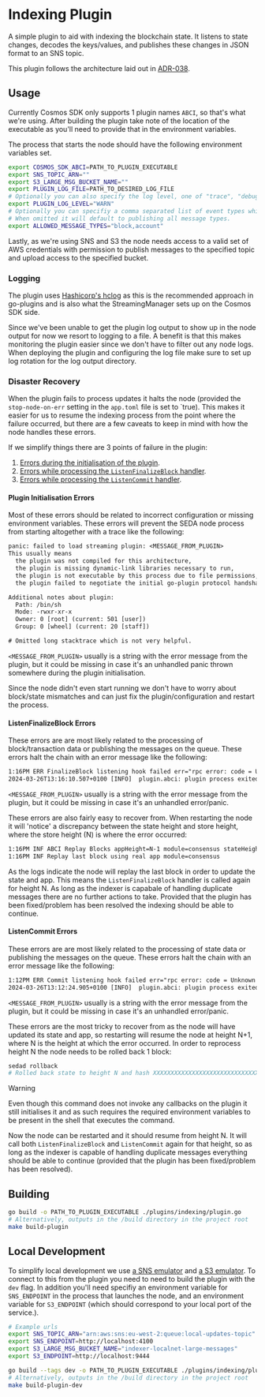 # Indexing Plugin

A simple plugin to aid with indexing the blockchain state. It listens to state changes, decodes the keys/values, and publishes these changes in JSON format to an SNS topic.

This plugin follows the architecture laid out in [ADR-038](https://github.com/cosmos/cosmos-sdk/blob/main/docs/architecture/adr-038-state-listening.md).

## Usage

Currently Cosmos SDK only supports 1 plugin names `ABCI`, so that's what we're using. After building the plugin take note of the location of the executable as you'll need to provide that in the environment variables.

The process that starts the node should have the following environment variables set.

```sh
export COSMOS_SDK_ABCI=PATH_TO_PLUGIN_EXECUTABLE
export SNS_TOPIC_ARN=""
export S3_LARGE_MSG_BUCKET_NAME=""
export PLUGIN_LOG_FILE=PATH_TO_DESIRED_LOG_FILE
# Optionally you can also specify the log level, one of "trace", "debug", "info", "warn", "error"
export PLUGIN_LOG_LEVEL="WARN"
# Optionally you can specifiy a comma separated list of event types which are allowed to be published on the queue.
# When omitted it will default to publishing all message types.
export ALLOWED_MESSAGE_TYPES="block,account"
```

Lastly, as we're using SNS and S3 the node needs access to a valid set of AWS credentials with permission to publish messages to the specified topic and upload access to the specified bucket.

### Logging

The plugin uses [Hashicorp's hclog](https://pkg.go.dev/github.com/hashicorp/go-hclog) as this is the recommended approach in go-plugins and is also what the StreamingManager sets up on the Cosmos SDK side.

Since we've been unable to get the plugin log output to show up in the node output for now we resort to logging to a file. A benefit is that this makes monitoring the plugin easier since we don't have to filter out any node logs. When deploying the plugin and configuring the log file make sure to set up log rotation for the log output directory.

### Disaster Recovery

When the plugin fails to process updates it halts the node (provided the `stop-node-on-err` setting in the `app.toml` file is set to `true). This makes it easier for us to resume the indexing process from the point where the failure occurred, but there are a few caveats to keep in mind with how the node handles these errors.

If we simplify things there are 3 points of failure in the plugin:

1. [Errors during the initialisation of the plugin](#plugin-initialisation-errors).
2. [Errors while processing the `ListenFinalizeBlock` handler](#listenfinalizeblock-errors).
3. [Errors while processing the `ListenCommit` handler](#listencommit-errors).

#### Plugin Initialisation Errors

Most of these errors should be related to incorrect configuration or missing environment variables. These errors will prevent the SEDA node process from starting altogether with a trace like the following:

```txt
panic: failed to load streaming plugin: <MESSAGE_FROM_PLUGIN>
This usually means
  the plugin was not compiled for this architecture,
  the plugin is missing dynamic-link libraries necessary to run,
  the plugin is not executable by this process due to file permissions, or
  the plugin failed to negotiate the initial go-plugin protocol handshake

Additional notes about plugin:
  Path: /bin/sh
  Mode: -rwxr-xr-x
  Owner: 0 [root] (current: 501 [user])
  Group: 0 [wheel] (current: 20 [staff])

# Omitted long stacktrace which is not very helpful.
```

`<MESSAGE_FROM_PLUGIN>` usually is a string with the error message from the plugin, but it could be missing in case it's an unhandled panic thrown somewhere during the plugin initialisation.

Since the node didn't even start running we don't have to worry about block/state mismatches and can just fix the plugin/configuration and restart the process.

#### ListenFinalizeBlock Errors

These errors are are most likely related to the processing of block/transaction data or publishing the messages on the queue. These errors halt the chain with an error message like the following:

```txt
1:16PM ERR FinalizeBlock listening hook failed err="rpc error: code = Unknown desc = <MESSAGE_FROM_PLUGIN>" height=XXX module=server
2024-03-26T13:16:10.507+0100 [INFO]  plugin.abci: plugin process exited: plugin=/bin/sh id=14714
```

`<MESSAGE_FROM_PLUGIN>` usually is a string with the error message from the plugin, but it could be missing in case it's an unhandled error/panic.

These errors are also fairly easy to recover from. When restarting the node it will 'notice' a discrepancy between the state height and store height, where the store height (N) is where the error occurred:

```txt
1:16PM INF ABCI Replay Blocks appHeight=N-1 module=consensus stateHeight=N-1 storeHeight=N
1:16PM INF Replay last block using real app module=consensus
```

As the logs indicate the node will replay the last block in order to update the state and app. This means the `ListenFinalizeBlock` handler is called again for height N. As long as the indexer is capabale of handling duplicate messages there are no further actions to take. Provided that the plugin has been fixed/problem has been resolved the indexing should be able to continue.

#### ListenCommit Errors

These errors are are most likely related to the processing of state data or publishing the messages on the queue. These errors halt the chain with an error message like the following:

```txt
1:12PM ERR Commit listening hook failed err="rpc error: code = Unknown desc = <MESSAGE_FROM_PLUGIN>" height=404 module=server
2024-03-26T13:12:24.905+0100 [INFO]  plugin.abci: plugin process exited: plugin=/bin/sh id=13031
```

`<MESSAGE_FROM_PLUGIN>` usually is a string with the error message from the plugin, but it could be missing in case it's an unhandled error/panic.

These errors are the most tricky to recover from as the node will have updated its state and app, so restarting will resume the node at height N+1, where N is the height at which the error occurred. In order to reprocess height N the node needs to be rolled back 1 block:

```sh
sedad rollback
# Rolled back state to height N and hash XXXXXXXXXXXXXXXXXXXXXXXXXXXXXXXXXXXXXXXXXXXXXXXXXXXXXXXXXXXXXXXX%
```

> [!WARNING]
> Even though this command does not invoke any callbacks on the plugin it still initialises it and as such requires the required environment variables to be present in the shell that executes the command.

Now the node can be restarted and it should resume from height N. It will call both `ListenFinalizeBlock` and `ListenCommit` again for that height, so as long as the indexer is capable of handling duplicate messages everything should be able to continue (provided that the plugin has been fixed/problem has been resolved).

## Building

```sh
go build -o PATH_TO_PLUGIN_EXECUTABLE ./plugins/indexing/plugin.go
# Alternatively, outputs in the /build directory in the project root
make build-plugin
```

## Local Development

To simplify local development we use [a SNS emulator](https://github.com/Admiral-Piett/goaws/) and [a S3 emulator](https://github.com/adobe/S3Mock). To connect to this from the plugin you need to need to build the plugin with the `dev` flag. In addition you'll need specifiy an environment variable for `SNS_ENDPOINT` in the process that launches the node, and an environment variable for `S3_ENDPOINT` (which should correspond to your local port of the service.).

```sh
# Example urls
export SNS_TOPIC_ARN="arn:aws:sns:eu-west-2:queue:local-updates-topic"
export SNS_ENDPOINT=http://localhost:4100
export S3_LARGE_MSG_BUCKET_NAME="indexer-localnet-large-messages"
export S3_ENDPOINT=http://localhost:9444
```

```sh
go build --tags dev -o PATH_TO_PLUGIN_EXECUTABLE ./plugins/indexing/plugin.go
# Alternatively, outputs in the /build directory in the project root
make build-plugin-dev
```
